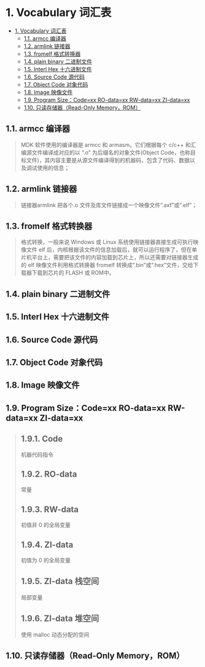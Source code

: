 # 1. Vocabulary 词汇表

- [1. Vocabulary 词汇表](#1-vocabulary-词汇表)
  - [1.1. armcc 编译器](#11-armcc-编译器)
  - [1.2. armlink 链接器](#12-armlink-链接器)
  - [1.3. fromelf 格式转换器](#13-fromelf-格式转换器)
  - [1.4. plain binary 二进制文件](#14-plain-binary-二进制文件)
  - [1.5. Interl Hex 十六进制文件](#15-interl-hex-十六进制文件)
  - [1.6. Source Code 源代码](#16-source-code-源代码)
  - [1.7. Object Code 对象代码](#17-object-code-对象代码)
  - [1.8. Image 映像文件](#18-image-映像文件)
  - [1.9. Program Size：Code=xx RO-data=xx RW-data=xx ZI-data=xx](#19-program-sizecodexx-ro-dataxx-rw-dataxx-zi-dataxx)
  - [1.10. 只读存储器（Read-Only Memory，ROM）](#110-只读存储器read-only-memoryrom)

## 1.1. armcc 编译器
> MDK 软件使用的编译器是 armcc 和 armasm。它们根据每个 c/c++ 和汇编源文件编译成对应的以 “.o” 为后缀名的对象文件(Object Code，也称目标文件)，其内容主要是从源文件编译得到的机器码，包含了代码、数据以及调试使用的信息；

## 1.2. armlink 链接器
> 链接器armlink 把各个.o 文件及库文件链接成一个映像文件“.axf”或“.elf”；

## 1.3. fromelf 格式转换器
> 格式转换，一般来说 Windows 或 Linux 系统使用链接器直接生成可执行映像文件 elf 后，内核根据该文件的信息加载后，就可以运行程序了，但在单片机平台上，需要把该文件的内容加载到芯片上，所以还需要对链接器生成的 elf 映像文件利用格式转换器 fromelf 转换成“.bin”或“.hex”文件，交给下载器下载到芯片的 FLASH 或 ROM中。

## 1.4. plain binary 二进制文件


## 1.5. Interl Hex 十六进制文件


## 1.6. Source Code 源代码


## 1.7. Object Code 对象代码


## 1.8. Image 映像文件


## 1.9. Program Size：Code=xx RO-data=xx RW-data=xx ZI-data=xx
> ## 1.9.1. Code
> 机器代码指令
> ## 1.9.2. RO-data
> 常量
> ## 1.9.3. RW-data
> 初值非 0 的全局变量
> ## 1.9.4. ZI-data
> 初值为 0 的全局变量
> ## 1.9.5. ZI-data 栈空间
> 局部变量
> ## 1.9.6. ZI-data 堆空间
> 使用 malloc 动态分配的空间

## 1.10. 只读存储器（Read-Only Memory，ROM）